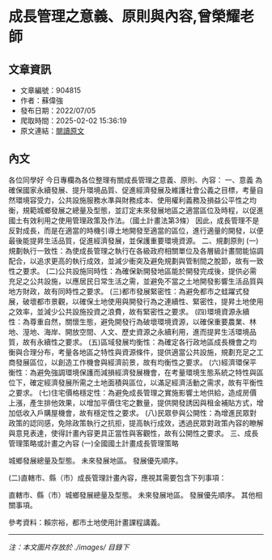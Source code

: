 # 成長管理之意義、原則與內容,曾榮耀老師

## 文章資訊
- 文章編號：904815
- 作者：蘇偉強
- 發布日期：2022/07/05
- 爬取時間：2025-02-02 15:36:19
- 原文連結：[閱讀原文](https://real-estate.get.com.tw/Columns/detail.aspx?no=904815)

## 內文
各位同學好
今日專欄為各位整理有關成長管理之意義、原則、內容：
一、意義
為確保國家永續發展、提升環境品質、促進經濟發展及維護社會公義之目標，考量自然環境容受力，公共設施服務水準與財務成本、使用權利義務及損益公平性之均衡，規範城鄉發展之總量及型態，並訂定未來發展地區之適當區位及時程，以促進國土有效利用之使用管理政策及作法。（國土計畫法第3條）
因此，成長管理不是反對成長，而是在適當的時機引導土地開發至適當的區位，進行適量的開發，以便最後能提昇生活品質，促進經濟發展，並保護重要環境資源。
二、規劃原則
(一)規劃執行一致性：為使成長管理之執行在各級政府相關單位及各層級計畫間能協調配合，以追求更高的執行成效，並減少衝突及避免規劃與管制間之脫節，故有一致性之要求。
(二)公共設施同時性：為確保新開發地區能於開發完成後，提供必需充足之公共設施，以應居民日常生活之需，並避免不當之土地開發影響生活品質與地方財政，故有同時性之要求。
(三)都市發展緊密性：為避免都市之蛙躍式發展，破壞都市景觀，以確保土地使用與開發行為之連續性、緊密性，提昇土地使用之效率，並減少公共設施投資之浪費，故有緊密性之要求。
(四)環境資源永續性：為尊重自然，關懷生態，避免開發行為破壞環境資源，以確保重要農業、林地、溼地、海岸、開放空間、人文、歷史資源之永續利用，進而提昇生活環境品質，故有永續性之要求。
(五)區域發展均衡性：為確定各行政地區成長機會之均衡與合理分布，考量各地區之特性與資源條件，提供適當公共設施，規劃充足之工商發展區位，以創造工作機會與經濟前景，故有均衡性之要求。
(六)經濟環保平衡性：為避免強調環境保護而減損經濟發展機會，在考量環境生態系統之特性與區位下，確定經濟發展所需之土地面積與區位，以滿足經濟活動之需求，故有平衡性之要求。
(七)住宅價格穩定性：為避免成長管理之實施影響土地供給，造成房價上漲，產生排他效果，以增加平價住宅之數量，提供開發誘因與租金補貼方式，增加低收入戶購屋機會，故有穩定性之要求。
(八)民眾參與公開性：為增進民眾對政策的認同感，免除政策執行之抗拒，提高執行成效，透過民眾對政策內容的瞭解與意見表達，使得計畫內容更具正當性與客觀性，故有公開性之要求。
三、成長管理策略或計畫之內容
(一)全國國土計畫成長管理策略
 

城鄉發展總量及型態。
未來發展地區。
發展優先順序。

(二)直轄市、縣（市）成長管理計畫內容，應視其需要包含下列事項：

直轄市、縣（市）城鄉發展總量及型態。
未來發展地區。
發展優先順序。
其他相關事項。

參考資料：賴宗裕，都市土地使用計畫課程講義。

---
*注：本文圖片存放於 ./images/ 目錄下*
